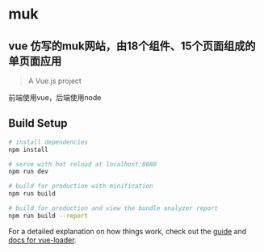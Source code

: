 # muk
<h2>vue 仿写的muk网站，由18个组件、15个页面组成的 单页面应用</h2>

> A Vue.js project

前端使用vue，后端使用node
## Build Setup

``` bash
# install dependencies
npm install

# serve with hot reload at localhost:8080
npm run dev

# build for production with minification
npm run build

# build for production and view the bundle analyzer report
npm run build --report
```

For a detailed explanation on how things work, check out the [guide](http://vuejs-templates.github.io/webpack/) and [docs for vue-loader](http://vuejs.github.io/vue-loader).
